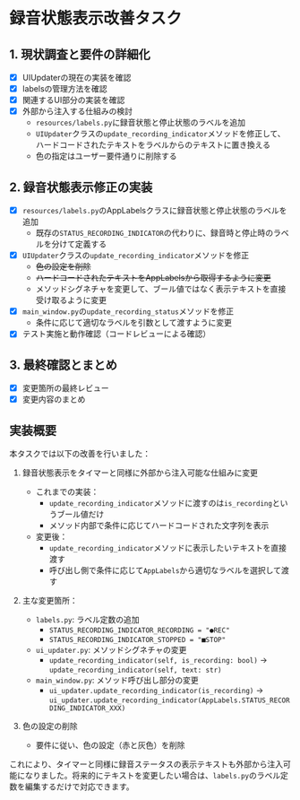 # 録音状態表示改善タスク

## 1. 現状調査と要件の詳細化
- [x] UIUpdaterの現在の実装を確認
- [x] labelsの管理方法を確認
- [x] 関連するUI部分の実装を確認
- [x] 外部から注入する仕組みの検討
  - `resources/labels.py`に録音状態と停止状態のラベルを追加
  - `UIUpdater`クラスの`update_recording_indicator`メソッドを修正して、ハードコードされたテキストをラベルからのテキストに置き換える
  - 色の指定はユーザー要件通りに削除する

## 2. 録音状態表示修正の実装
- [x] `resources/labels.py`のAppLabelsクラスに録音状態と停止状態のラベルを追加
  - 既存の`STATUS_RECORDING_INDICATOR`の代わりに、録音時と停止時のラベルを分けて定義する
- [x] `UIUpdater`クラスの`update_recording_indicator`メソッドを修正
  - ~~色の設定を削除~~
  - ~~ハードコードされたテキストをAppLabelsから取得するように変更~~
  - メソッドシグネチャを変更して、ブール値ではなく表示テキストを直接受け取るように変更
- [x] `main_window.py`の`update_recording_status`メソッドを修正
  - 条件に応じて適切なラベルを引数として渡すように変更
- [x] テスト実施と動作確認（コードレビューによる確認）

## 3. 最終確認とまとめ
- [x] 変更箇所の最終レビュー
- [x] 変更内容のまとめ

## 実装概要

本タスクでは以下の改善を行いました：

1. 録音状態表示をタイマーと同様に外部から注入可能な仕組みに変更
   - これまでの実装：
     - `update_recording_indicator`メソッドに渡すのは`is_recording`というブール値だけ
     - メソッド内部で条件に応じてハードコードされた文字列を表示
   - 変更後：
     - `update_recording_indicator`メソッドに表示したいテキストを直接渡す
     - 呼び出し側で条件に応じて`AppLabels`から適切なラベルを選択して渡す

2. 主な変更箇所：
   - `labels.py`: ラベル定数の追加
     - `STATUS_RECORDING_INDICATOR_RECORDING = "●REC"`
     - `STATUS_RECORDING_INDICATOR_STOPPED = "■STOP"`
   - `ui_updater.py`: メソッドシグネチャの変更
     - `update_recording_indicator(self, is_recording: bool)` → `update_recording_indicator(self, text: str)`
   - `main_window.py`: メソッド呼び出し部分の変更
     - `ui_updater.update_recording_indicator(is_recording)` → `ui_updater.update_recording_indicator(AppLabels.STATUS_RECORDING_INDICATOR_XXX)`

3. 色の設定の削除
   - 要件に従い、色の設定（赤と灰色）を削除

これにより、タイマーと同様に録音ステータスの表示テキストも外部から注入可能になりました。将来的にテキストを変更したい場合は、`labels.py`のラベル定数を編集するだけで対応できます。
